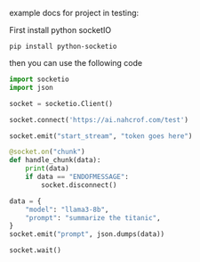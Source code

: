 example docs for project in testing:

First install python socketIO
```
pip install python-socketio
```
then you can use the following code
```python
import socketio
import json

socket = socketio.Client()

socket.connect('https://ai.nahcrof.com/test')

socket.emit("start_stream", "token goes here")

@socket.on("chunk")
def handle_chunk(data):
    print(data)
    if data == "ENDOFMESSAGE":
        socket.disconnect()

data = {
    "model": "llama3-8b",
    "prompt": "summarize the titanic",
}
socket.emit("prompt", json.dumps(data))

socket.wait()

```
